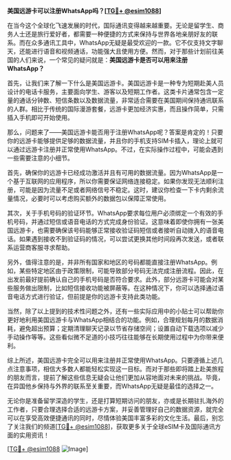 **美国远游卡可以注册WhatsApp吗？[[TG💪+ @esim1088](https://t.me/s/esim1088)]**

在当今这个全球化飞速发展的时代，国际通讯变得越来越重要。无论是留学生、商务人士还是旅行爱好者，都需要一种便捷的方式来保持与世界各地亲朋好友的联系。而在众多通讯工具中，WhatsApp无疑是最受欢迎的一款。它不仅支持文字聊天，还能进行语音和视频通话，功能强大且使用方便。然而，对于那些计划前往美国的人们来说，一个常见的疑问就是：**美国远游卡是否可以用来注册WhatsApp？**

首先，让我们来了解一下什么是美国远游卡。美国远游卡是一种专为短期赴美人员设计的电话卡服务，主要面向学生、游客以及短期工作者。这类卡片通常包含一定量的通话分钟数、短信条数以及数据流量，非常适合需要在美国期间保持通讯联系的人群。相比于传统的国际漫游套餐，远游卡更加经济实惠，而且操作简单，只需插入手机即可开始使用。

那么，问题来了——美国远游卡能否用于注册WhatsApp呢？答案是肯定的！只要你的远游卡能够提供足够的数据流量，并且你的手机支持SIM卡插入，理论上就可以通过远游卡注册并正常使用WhatsApp。不过，在实际操作过程中，可能会遇到一些需要注意的小细节。

首先，确保你的远游卡已经成功激活并且有可用的数据流量。因为WhatsApp是一个基于互联网的应用程序，所以你需要保证网络连接稳定。如果你发现无法顺利注册，可能是因为流量不足或者网络信号不稳定。这时，建议你检查一下卡内剩余流量情况，必要时可以考虑购买额外的数据包以保障正常使用。

其次，关于手机号码的验证环节。WhatsApp要求每位用户必须绑定一个有效的手机号码，并通过短信或语音电话的方式完成身份验证。这意味着即使你拥有一张美国远游卡，也需要确保该号码能够正常接收验证码短信或者接听自动拨入的语音电话。如果遇到接收不到验证码的情况，可以尝试更换其他时间段再次发送，或者联系运营商客服寻求帮助。

另外，值得注意的是，并非所有国家和地区的号码都能直接注册WhatsApp。例如，某些特定地区由于政策限制，可能导致部分号码无法完成注册流程。因此，在出发前最好提前确认自己的手机号码是否符合要求。此外，部分远游卡可能会对某些服务做出限制，比如短信接收功能被屏蔽等。在这种情况下，你可以选择通过语音电话方式进行验证，但前提是你的远游卡支持此类功能。

当然，除了以上提到的技术性问题之外，还有一些实际应用中的小贴士可以帮助你更好地利用美国远游卡与WhatsApp相结合的功能。例如，合理规划每月的数据消耗，避免超出预算；定期清理聊天记录以节省存储空间；设置自动下载选项以减少手动操作等等。这些看似微不足道的小技巧往往能够在长期使用过程中为你带来便利。

综上所述，美国远游卡完全可以用来注册并正常使用WhatsApp。只要遵循上述几点注意事项，相信大多数人都能轻松实现这一目标。而对于那些即将踏上赴美旅程的朋友而言，提前了解这些信息无疑会让他们更加从容地面对未来的挑战。毕竟，在异国他乡保持与外界的联系至关重要，而WhatsApp无疑是最佳的选择之一。

无论你是准备留学深造的学生，还是打算短期访问的朋友，亦或是长期驻扎海外的工作者，只要合理选择合适的远游卡方案，并妥善管理好自己的数据资源，就完全可以在享受高效便捷通讯的同时，尽情体验美国丰富多彩的文化生活。最后，别忘了关注我们的频道[[TG💪+ @esim1088](https://t.me/s/esim1088)]，获取更多关于全球eSIM卡及国际通讯方面的实用资讯！

[[TG💪+ @esim1088](https://t.me/s/esim1088) ![Image](https://i.postimg.cc/4NQfJmqS/Snipaste-2025-05-13-00-14-12.png)]
